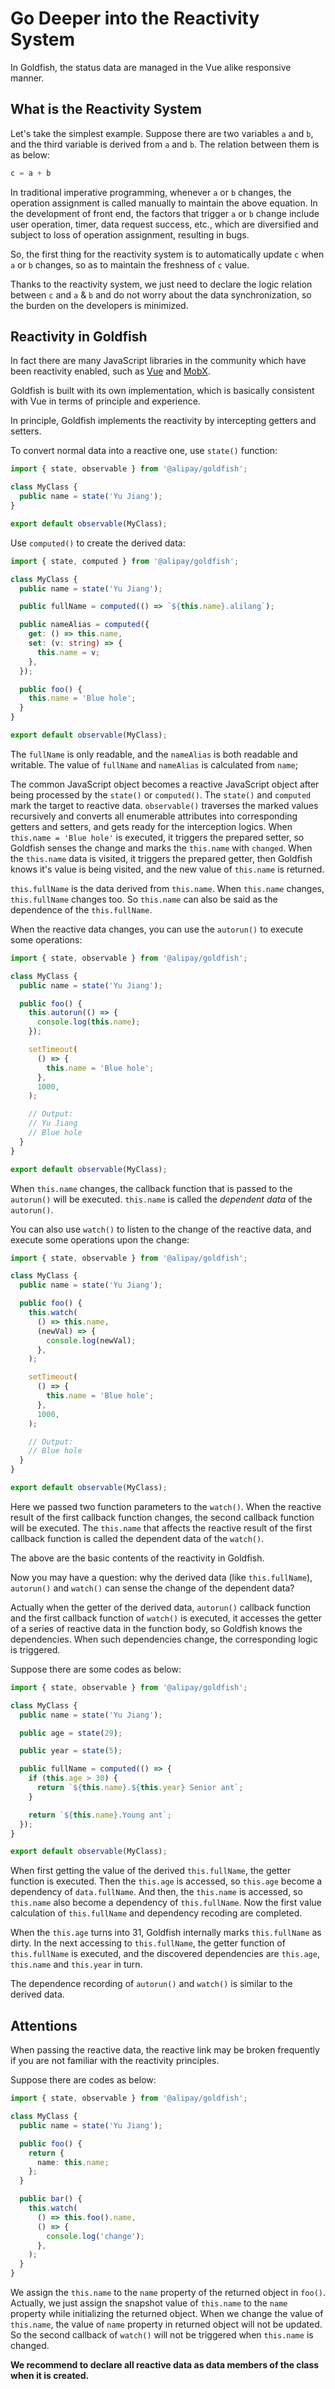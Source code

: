 # Go Deeper into the Reactivity System

In Goldfish, the status data are managed in the Vue alike responsive manner.

## What is the Reactivity System

Let's take the simplest example. Suppose there are two variables `a` and `b`, and the third variable is derived from `a` and `b`. The relation between them is as below:

```js
c = a + b
```

In traditional imperative programming, whenever `a` or `b` changes, the operation assignment is called manually to maintain the above equation. In the development of front end, the factors that trigger `a` or `b` change include user operation, timer, data request success, etc., which are diversified and subject to loss of operation assignment, resulting in bugs.

So, the first thing for the reactivity system is to automatically update `c` when `a` or `b` changes, so as to maintain the freshness of `c` value.

Thanks to the reactivity system, we just need to declare the logic relation between `c` and `a` & `b` and do not worry about the data synchronization, so the burden on the developers is minimized.

## Reactivity in Goldfish

In fact there are many JavaScript libraries in the community which have been reactivity enabled, such as [Vue](https://vuejs.org/v2/api/) and [MobX](https://mobx.js.org/README.html).

Goldfish is built with its own implementation, which is basically consistent with Vue in terms of principle and experience.

In principle, Goldfish implements the reactivity by intercepting getters and setters.

To convert normal data into a reactive one, use `state()` function:

```ts {4,7}
import { state, observable } from '@alipay/goldfish';

class MyClass {
  public name = state('Yu Jiang');
}

export default observable(MyClass);
```

Use `computed()` to create the derived data:

```ts {6,8-13,20}
import { state, computed } from '@alipay/goldfish';

class MyClass {
  public name = state('Yu Jiang');

  public fullName = computed(() => `${this.name}.alilang`);

  public nameAlias = computed({
    get: () => this.name,
    set: (v: string) => {
      this.name = v;
    },
  });

  public foo() {
    this.name = 'Blue hole';
  }
}

export default observable(MyClass);
```

The `fullName` is only readable, and the `nameAlias` is both readable and writable. The value of `fullName` and `nameAlias` is calculated from `name`;

The common JavaScript object becomes a reactive JavaScript object after being processed by the `state()` or `computed()`. The `state()` and `computed` mark the target to reactive data. `observable()` traverses the marked values recursively and converts all enumerable attributes into corresponding getters and setters, and gets ready for the interception logics. When `this.name = 'Blue hole'` is executed, it triggers the prepared setter, so Goldfish senses the change and marks the `this.name` with `changed`. When the `this.name` data is visited, it triggers the prepared getter, then Goldfish knows it's value is being visited, and the new value of `this.name` is returned.

`this.fullName` is the data derived from `this.name`. When `this.name` changes, `this.fullName` changes too. So `this.name` can also be said as the dependence of the `this.fullName`.

When the reactive data changes, you can use the `autorun()` to execute some operations:

```ts {6-21}
import { state, observable } from '@alipay/goldfish';

class MyClass {
  public name = state('Yu Jiang');

  public foo() {
    this.autorun(() => {
      console.log(this.name);
    });

    setTimeout(
      () => {
        this.name = 'Blue hole';
      },
      1000,
    );

    // Output:
    // Yu Jiang
    // Blue hole
  }
}

export default observable(MyClass);
```

When `this.name` changes, the callback function that is passed to the `autorun()` will be executed. `this.name` is called the *dependent data* of the `autorun()`.

You can also use `watch()` to listen to the change of the reactive data, and execute some operations upon the change:

```ts {6-23}
import { state, observable } from '@alipay/goldfish';

class MyClass {
  public name = state('Yu Jiang');

  public foo() {
    this.watch(
      () => this.name,
      (newVal) => {
        console.log(newVal);
      },
    );

    setTimeout(
      () => {
        this.name = 'Blue hole';
      },
      1000,
    );

    // Output:
    // Blue hole
  }
}

export default observable(MyClass);
```

Here we passed two function parameters to the `watch()`. When the reactive result of the first callback function changes, the second callback function will be executed. The `this.name` that affects the reactive result of the first callback function is called the dependent data of the `watch()`.

The above are the basic contents of the reactivity in Goldfish.

Now you may have a question: why the derived data (like `this.fullName`), `autorun()` and `watch()` can sense the change of the dependent data?

Actually when the getter of the derived data, `autorun()` callback function and the first callback function of `watch()` is executed, it accesses the getter of a series of reactive data in the function body, so Goldfish knows the dependencies. When such dependencies change, the corresponding logic is triggered.

Suppose there are some codes as below:

```ts
import { state, observable } from '@alipay/goldfish';

class MyClass {
  public name = state('Yu Jiang');

  public age = state(29);

  public year = state(5);

  public fullName = computed(() => {
    if (this.age > 30) {
      return `${this.name}.${this.year} Senior ant`;
    }

    return `${this.name}.Young ant`;
  });
}

export default observable(MyClass);
```

When first getting the value of the derived `this.fullName`, the getter function is executed. Then the `this.age` is accessed, so `this.age` become a dependency of `data.fullName`. And then, the `this.name` is accessed, so `this.name` also become a dependency of `this.fullName`. Now the first value calculation of `this.fullName` and dependency recoding are completed.

When the `this.age` turns into 31, Goldfish internally marks `this.fullName` as dirty. In the next accessing to `this.fullName`, the getter function of `this.fullName` is executed, and the discovered dependencies are `this.age`, `this.name` and `this.year` in turn.

The dependence recording of `autorun()` and `watch()` is similar to the derived data.

## Attentions

When passing the reactive data, the reactive link may be broken frequently if you are not familiar with the reactivity principles.

Suppose there are codes as below:

```ts
import { state, observable } from '@alipay/goldfish';

class MyClass {
  public name = state('Yu Jiang');

  public foo() {
    return {
      name: this.name;
    };
  }

  public bar() {
    this.watch(
      () => this.foo().name,
      () => {
        console.log('change');
      },
    );
  }
}
```

We assign the `this.name` to the `name` property of the returned object in `foo()`. Actually, we just assign the snapshot value of `this.name` to the `name` property while initializing the returned object. When we change the value of `this.name`, the value of `name` property in returned object will not be updated. So the second callback of `watch()` will not be triggered when `this.name` is changed.

**We recommend to declare all reactive data as data members of the class when it is created.**
